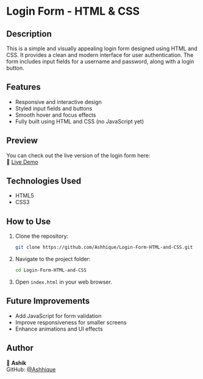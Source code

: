 # Login Form - HTML & CSS

## Description
This is a simple and visually appealing login form designed using HTML and CSS. It provides a clean and modern interface for user authentication. The form includes input fields for a username and password, along with a login button.

## Features
- Responsive and interactive design
- Styled input fields and buttons
- Smooth hover and focus effects
- Fully built using HTML and CSS (no JavaScript yet)

## Preview
You can check out the live version of the login form here:  
🔗 [Live Demo](https://ashhique.github.io/Login-Form-HTML-and-CSS/)

## Technologies Used
- HTML5
- CSS3

## How to Use
1. Clone the repository:
   ```bash
   git clone https://github.com/Ashhique/Login-Form-HTML-and-CSS.git
   ```
2. Navigate to the project folder:
   ```bash
   cd Login-Form-HTML-and-CSS
   ```
3. Open `index.html` in your web browser.

## Future Improvements
- Add JavaScript for form validation
- Improve responsiveness for smaller screens
- Enhance animations and UI effects

## Author
👤 **Ashik**  
GitHub: [@Ashhique](https://github.com/Ashhique)

